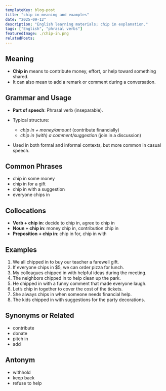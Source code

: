 ```yaml
---
templateKey: blog-post
title: "chip in meaning and examples"
date: "2025-09-12"
description: "English learning materials; chip in explanation."
tags: ["English", "phrasal verbs"]
featuredImage: ./chip-in.png
relatedPosts:
---
```


## Meaning

- **Chip in** means to contribute money, effort, or help toward something shared.
- It can also mean to add a remark or comment during a conversation.

## Grammar and Usage

- **Part of speech**: Phrasal verb (inseparable).
- Typical structure:

  - _chip in + money/amount_ (contribute financially)
  - _chip in (with) a comment/suggestion_ (join in a discussion)

- Used in both formal and informal contexts, but more common in casual speech.

## Common Phrases

- chip in some money
- chip in for a gift
- chip in with a suggestion
- everyone chips in

## Collocations

- **Verb + chip in**: decide to chip in, agree to chip in
- **Noun + chip in**: money chip in, contribution chip in
- **Preposition + chip in**: chip in for, chip in with

## Examples

1. We all chipped in to buy our teacher a farewell gift.
2. If everyone chips in \$5, we can order pizza for lunch.
3. My colleagues chipped in with helpful ideas during the meeting.
4. The neighbors chipped in to help clean up the park.
5. He chipped in with a funny comment that made everyone laugh.
6. Let’s chip in together to cover the cost of the tickets.
7. She always chips in when someone needs financial help.
8. The kids chipped in with suggestions for the party decorations.

## Synonyms or Related

- contribute
- donate
- pitch in
- add

## Antonym

- withhold
- keep back
- refuse to help
